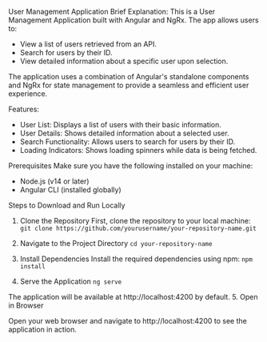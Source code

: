 User Management Application
Brief Explanation:
This is a User Management Application built with Angular and NgRx. The app allows users to:

<ul>
  <li>View a list of users retrieved from an API.</li>
  <li>Search for users by their ID.</li>
  <li>View detailed information about a specific user upon selection.</li>
</ul>

The application uses a combination of Angular's standalone components and NgRx for state management to provide a seamless and efficient user experience.

Features:
<ul>
<li>User List: Displays a list of users with their basic information.</li>
<li>User Details: Shows detailed information about a selected user.</li>
<li>Search Functionality: Allows users to search for users by their ID.</li>
<li>Loading Indicators: Shows loading spinners while data is being fetched.</li>
</ul>

Prerequisites
Make sure you have the following installed on your machine:
<ul>
  <li>Node.js (v14 or later)</li>
 <li>Angular CLI (installed globally)</li>
</ul>

Steps to Download and Run Locally

1. Clone the Repository
  First, clone the repository to your local machine:
`git clone https://github.com/yourusername/your-repository-name.git`

2. Navigate to the Project Directory
`cd your-repository-name`

3. Install Dependencies
  Install the required dependencies using npm:
`npm install`

4. Serve the Application
`ng serve`

The application will be available at http://localhost:4200 by default.
5. Open in Browser

Open your web browser and navigate to http://localhost:4200 to see the application in action.
